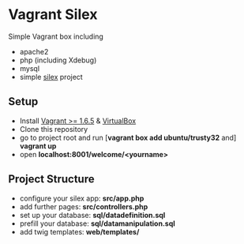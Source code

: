Vagrant Silex
==================

Simple Vagrant box including
* apache2
* php (including Xdebug)
* mysql
* simple [silex](http://silex.sensiolabs.org/) project

Setup
-------------------
* Install [Vagrant >= 1.6.5](https://www.vagrantup.com/downloads.html) & [VirtualBox](https://www.virtualbox.org/)
* Clone this repository
* go to project root and run [**vagrant box add ubuntu/trusty32** and] **vagrant up**
* open **localhost:8001/welcome/&lt;yourname&gt;**

Project Structure
-------------------
* configure your silex app: **src/app.php**
* add further pages: **src/controllers.php**
* set up your database: **sql/datadefinition.sql**
* prefill your database: **sql/datamanipulation.sql**
* add twig templates: **web/templates/**
